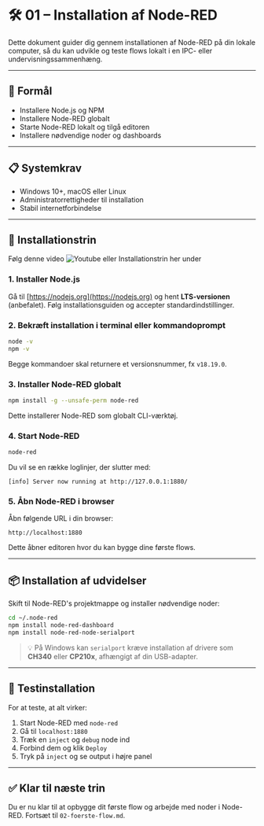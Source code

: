 # 🛠️ 01 – Installation af Node-RED

Dette dokument guider dig gennem installationen af Node-RED på din lokale computer, så du kan udvikle og teste flows lokalt i en IPC- eller undervisningssammenhæng.

---

## 🎯 Formål
- Installere Node.js og NPM
- Installere Node-RED globalt
- Starte Node-RED lokalt og tilgå editoren
- Installere nødvendige noder og dashboards

---

## 📋 Systemkrav
- Windows 10+, macOS eller Linux
- Administratorrettigheder til installation
- Stabil internetforbindelse

---

## 🔧 Installationstrin
Følg denne video ![Youtube](https://www.youtube.com/watch?v=S6ykD6SwO7Q) eller Installationstrin her under
### 1. Installer Node.js
Gå til [https://nodejs.org](https://nodejs.org) og hent **LTS-versionen** (anbefalet). Følg installationsguiden og accepter standardindstillinger.

### 2. Bekræft installation i terminal eller kommandoprompt
```bash
node -v
npm -v
```
Begge kommandoer skal returnere et versionsnummer, fx `v18.19.0`.

### 3. Installer Node-RED globalt
```bash
npm install -g --unsafe-perm node-red
```
Dette installerer Node-RED som globalt CLI-værktøj.

### 4. Start Node-RED
```bash
node-red
```
Du vil se en række loglinjer, der slutter med:
```
[info] Server now running at http://127.0.0.1:1880/
```

### 5. Åbn Node-RED i browser
Åbn følgende URL i din browser:
```
http://localhost:1880
```
Dette åbner editoren hvor du kan bygge dine første flows.

---

## 📦 Installation af udvidelser
Skift til Node-RED's projektmappe og installer nødvendige noder:
```bash
cd ~/.node-red
npm install node-red-dashboard
npm install node-red-node-serialport
```

> 💡 På Windows kan `serialport` kræve installation af drivere som **CH340** eller **CP210x**, afhængigt af din USB-adapter.

---

## 🧪 Testinstallation
For at teste, at alt virker:
1. Start Node-RED med `node-red`
2. Gå til `localhost:1880`
3. Træk en `inject` og `debug` node ind
4. Forbind dem og klik `Deploy`
5. Tryk på `inject` og se output i højre panel

---

## ✅ Klar til næste trin
Du er nu klar til at opbygge dit første flow og arbejde med noder i Node-RED. Fortsæt til `02-foerste-flow.md`.

